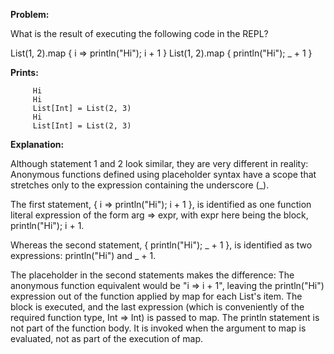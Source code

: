 **Problem:**

What is the result of executing the following code in the REPL?

  List(1, 2).map { i => println("Hi"); i + 1 }
  List(1, 2).map { println("Hi"); _ + 1 }


**Prints:**
```
     Hi
     Hi
     List[Int] = List(2, 3)
     Hi
     List[Int] = List(2, 3)
```

**Explanation:**

Although statement 1 and 2 look similar, they are very different in reality: Anonymous functions defined using placeholder syntax have a scope that stretches only to the expression containing the underscore (_). 

The first statement, { i => println("Hi"); i + 1 }, is identified as one function literal expression of the form arg => expr, with expr here being the block, println("Hi"); i + 1.

Whereas the second statement, { println("Hi"); _ + 1 }, is identified as two expressions: println("Hi") and _ + 1. 

The placeholder in the second statements makes the difference: The anonymous function equivalent would be "i => i + 1", leaving the println("Hi") expression out of the function applied by map for each List's item. The block is executed, and the last expression (which is conveniently of the required function type, Int => Int) is passed to map. The println statement is not part of the function body. It is invoked when the argument to map is evaluated, not as part of the execution of map.
